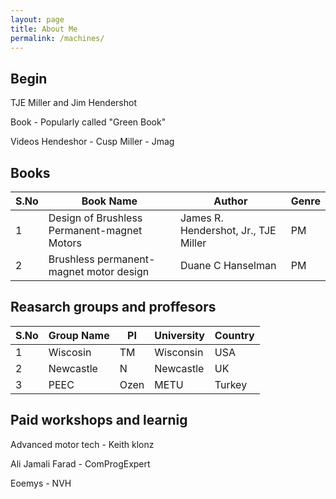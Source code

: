 ```yaml
---
layout: page
title: About Me
permalink: /machines/
---
```


## Begin

TJE Miller and Jim Hendershot 

Book - Popularly called "Green Book" 

Videos
Hendeshor - Cusp
Miller - Jmag 




## Books
S.No | Book Name | Author | Genre
------------ | ------------- | ------- | -------
1 | Design of Brushless Permanent-magnet Motors | James R. Hendershot, Jr., TJE Miller | PM
2 | Brushless permanent-magnet motor design | Duane C Hanselman | PM

## Reasarch groups and proffesors

S.No | Group Name | PI | University | Country
------------ | ------------- | ------- | ------- | ---
1 | Wiscosin | TM | Wisconsin | USA
2 | Newcastle | N | Newcastle | UK
3 | PEEC | Ozen | METU | Turkey


## Paid workshops and learnig

Advanced motor tech - Keith klonz

Ali Jamali Farad - ComProgExpert

Eoemys - NVH




## 
